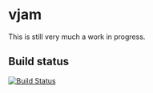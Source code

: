 # vjam

This is still very much a work in progress.

## Build status

[![Build Status](https://travis-ci.com/thomasgeissl/vjam.svg?branch=master)](https://travis-ci.com/thomasgeissl/vjam)
